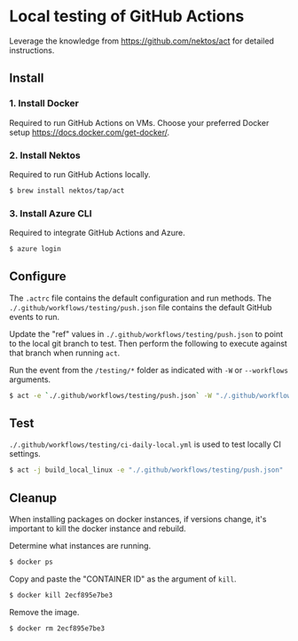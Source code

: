 # Local testing of GitHub Actions
Leverage the knowledge from https://github.com/nektos/act for detailed instructions.

## Install
### 1. Install Docker
Required to run GitHub Actions on VMs. Choose your preferred Docker setup https://docs.docker.com/get-docker/.

### 2. Install Nektos
Required to run GitHub Actions locally. 

```bash
$ brew install nektos/tap/act
```

### 3. Install Azure CLI
Required to integrate GitHub Actions and Azure.

```bash
$ azure login
```

## Configure
The `.actrc` file contains the default configuration and run methods. The `./.github/workflows/testing/push.json` file contains the default GitHub events to run.

Update the "ref" values in `./.github/workflows/testing/push.json` to point to the local git branch to test.  Then perform the following to execute against that branch when running `act`.

Run the event from the `/testing/*` folder as indicated with `-W` or `--workflows` arguments.

```bash
$ act -e `./.github/workflows/testing/push.json` -W "./.github/workflows/testing/"
```

## Test
`./.github/workflows/testing/ci-daily-local.yml` is used to test locally CI settings.

```bash
$ act -j build_local_linux -e "./.github/workflows/testing/push.json"  -W "./.github/workflows/testing/"
```

## Cleanup
When installing packages on docker instances, if versions change, it's important to kill the docker instance and rebuild.

Determine what instances are running.
```bash
$ docker ps
```

Copy and paste the "CONTAINER ID" as the argument of `kill`.
```bash
$ docker kill 2ecf895e7be3
```

Remove the image.
```bash
$ docker rm 2ecf895e7be3
```

